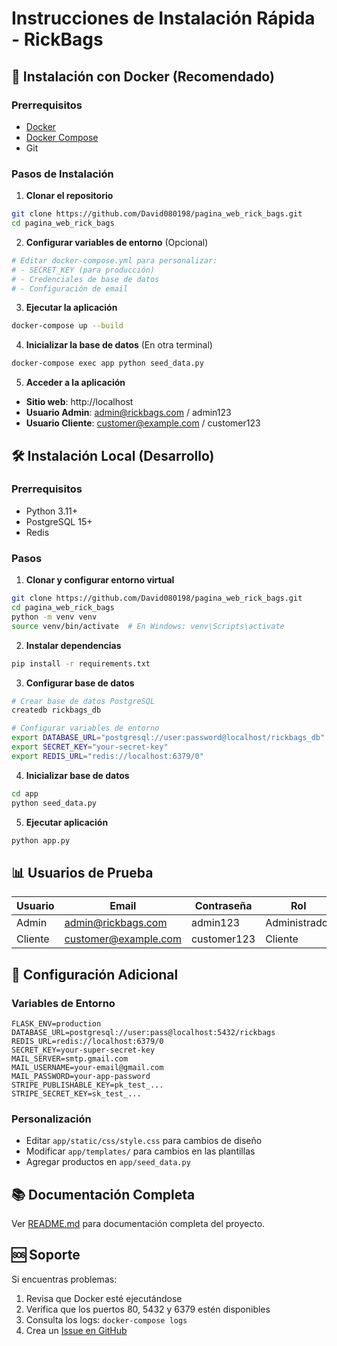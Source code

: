 # Instrucciones de Instalación Rápida - RickBags

## 🚀 Instalación con Docker (Recomendado)

### Prerrequisitos
- [Docker](https://docs.docker.com/get-docker/)
- [Docker Compose](https://docs.docker.com/compose/install/)
- Git

### Pasos de Instalación

1. **Clonar el repositorio**
```bash
git clone https://github.com/David080198/pagina_web_rick_bags.git
cd pagina_web_rick_bags
```

2. **Configurar variables de entorno** (Opcional)
```bash
# Editar docker-compose.yml para personalizar:
# - SECRET_KEY (para producción)
# - Credenciales de base de datos
# - Configuración de email
```

3. **Ejecutar la aplicación**
```bash
docker-compose up --build
```

4. **Inicializar la base de datos** (En otra terminal)
```bash
docker-compose exec app python seed_data.py
```

5. **Acceder a la aplicación**
- **Sitio web**: http://localhost
- **Usuario Admin**: admin@rickbags.com / admin123
- **Usuario Cliente**: customer@example.com / customer123

## 🛠️ Instalación Local (Desarrollo)

### Prerrequisitos
- Python 3.11+
- PostgreSQL 15+
- Redis

### Pasos

1. **Clonar y configurar entorno virtual**
```bash
git clone https://github.com/David080198/pagina_web_rick_bags.git
cd pagina_web_rick_bags
python -m venv venv
source venv/bin/activate  # En Windows: venv\Scripts\activate
```

2. **Instalar dependencias**
```bash
pip install -r requirements.txt
```

3. **Configurar base de datos**
```bash
# Crear base de datos PostgreSQL
createdb rickbags_db

# Configurar variables de entorno
export DATABASE_URL="postgresql://user:password@localhost/rickbags_db"
export SECRET_KEY="your-secret-key"
export REDIS_URL="redis://localhost:6379/0"
```

4. **Inicializar base de datos**
```bash
cd app
python seed_data.py
```

5. **Ejecutar aplicación**
```bash
python app.py
```

## 📊 Usuarios de Prueba

| Usuario | Email | Contraseña | Rol |
|---------|-------|------------|-----|
| Admin | admin@rickbags.com | admin123 | Administrador |
| Cliente | customer@example.com | customer123 | Cliente |

## 🔧 Configuración Adicional

### Variables de Entorno
```env
FLASK_ENV=production
DATABASE_URL=postgresql://user:pass@localhost:5432/rickbags
REDIS_URL=redis://localhost:6379/0
SECRET_KEY=your-super-secret-key
MAIL_SERVER=smtp.gmail.com
MAIL_USERNAME=your-email@gmail.com
MAIL_PASSWORD=your-app-password
STRIPE_PUBLISHABLE_KEY=pk_test_...
STRIPE_SECRET_KEY=sk_test_...
```

### Personalización
- Editar `app/static/css/style.css` para cambios de diseño
- Modificar `app/templates/` para cambios en las plantillas
- Agregar productos en `app/seed_data.py`

## 📚 Documentación Completa

Ver [README.md](README.md) para documentación completa del proyecto.

## 🆘 Soporte

Si encuentras problemas:
1. Revisa que Docker esté ejecutándose
2. Verifica que los puertos 80, 5432 y 6379 estén disponibles
3. Consulta los logs: `docker-compose logs`
4. Crea un [Issue en GitHub](https://github.com/David080198/pagina_web_rick_bags/issues)